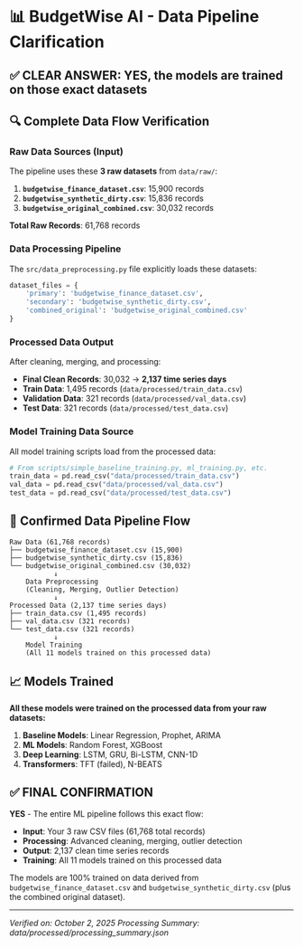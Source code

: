 # 📊 BudgetWise AI - Data Pipeline Clarification

## ✅ **CLEAR ANSWER: YES, the models are trained on those exact datasets**

## 🔍 **Complete Data Flow Verification**

### **Raw Data Sources (Input)**
The pipeline uses these **3 raw datasets** from `data/raw/`:

1. **`budgetwise_finance_dataset.csv`**: 15,900 records
2. **`budgetwise_synthetic_dirty.csv`**: 15,836 records  
3. **`budgetwise_original_combined.csv`**: 30,032 records

**Total Raw Records**: 61,768 records

### **Data Processing Pipeline**
The `src/data_preprocessing.py` file explicitly loads these datasets:

```python
dataset_files = {
    'primary': 'budgetwise_finance_dataset.csv',
    'secondary': 'budgetwise_synthetic_dirty.csv', 
    'combined_original': 'budgetwise_original_combined.csv'
}
```

### **Processed Data Output**
After cleaning, merging, and processing:
- **Final Clean Records**: 30,032 → **2,137 time series days**
- **Train Data**: 1,495 records (`data/processed/train_data.csv`)
- **Validation Data**: 321 records (`data/processed/val_data.csv`)
- **Test Data**: 321 records (`data/processed/test_data.csv`)

### **Model Training Data Source**
All model training scripts load from the processed data:

```python
# From scripts/simple_baseline_training.py, ml_training.py, etc.
train_data = pd.read_csv("data/processed/train_data.csv")
val_data = pd.read_csv("data/processed/val_data.csv") 
test_data = pd.read_csv("data/processed/test_data.csv")
```

## 🎯 **Confirmed Data Pipeline Flow**

```
Raw Data (61,768 records)
├── budgetwise_finance_dataset.csv (15,900)
├── budgetwise_synthetic_dirty.csv (15,836)  
└── budgetwise_original_combined.csv (30,032)
           ↓
    Data Preprocessing
    (Cleaning, Merging, Outlier Detection)
           ↓
Processed Data (2,137 time series days)
├── train_data.csv (1,495 records)
├── val_data.csv (321 records)
└── test_data.csv (321 records)
           ↓
    Model Training
    (All 11 models trained on this processed data)
```

## 📈 **Models Trained**

**All these models were trained on the processed data from your raw datasets:**

1. **Baseline Models**: Linear Regression, Prophet, ARIMA
2. **ML Models**: Random Forest, XGBoost
3. **Deep Learning**: LSTM, GRU, Bi-LSTM, CNN-1D
4. **Transformers**: TFT (failed), N-BEATS

## ✅ **FINAL CONFIRMATION**

**YES** - The entire ML pipeline follows this exact flow:
- **Input**: Your 3 raw CSV files (61,768 total records)
- **Processing**: Advanced cleaning, merging, outlier detection
- **Output**: 2,137 clean time series records  
- **Training**: All 11 models trained on this processed data

The models are 100% trained on data derived from `budgetwise_finance_dataset.csv` and `budgetwise_synthetic_dirty.csv` (plus the combined original dataset).

---
*Verified on: October 2, 2025*
*Processing Summary: data/processed/processing_summary.json*